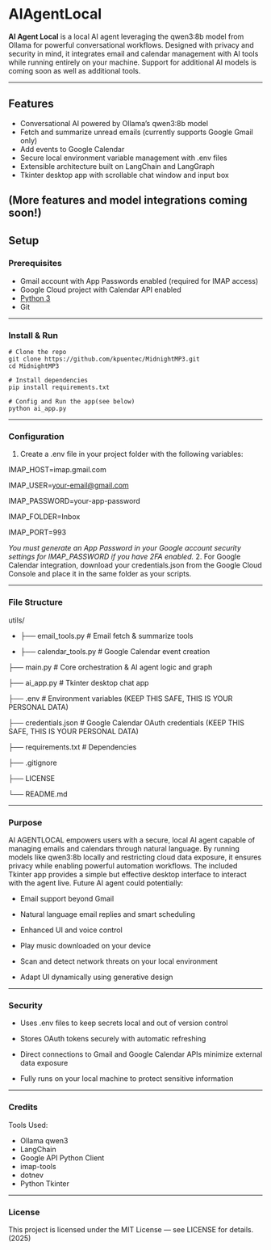 # AIAgentLocal

**AI Agent Local** is a local AI agent leveraging the qwen3:8b model from Ollama for powerful conversational workflows. Designed with privacy and security in mind, it integrates email and calendar management with AI tools while running entirely on your machine. Support for additional AI models is coming soon as well as additional tools.

---

## Features

- Conversational AI powered by Ollama’s qwen3:8b model
- Fetch and summarize unread emails (currently supports Google Gmail only)
- Add events to Google Calendar
- Secure local environment variable management with .env files
- Extensible architecture built on LangChain and LangGraph
- Tkinter desktop app with scrollable chat window and input box
  
(More features and model integrations coming soon!)
---

## Setup

### Prerequisites

- Gmail account with App Passwords enabled (required for IMAP access)
- Google Cloud project with Calendar API enabled
- [Python 3](https://www.python.org/)
- Git

---

### Install & Run


    # Clone the repo
    git clone https://github.com/kpuentec/MidnightMP3.git
    cd MidnightMP3

    # Install dependencies
    pip install requirements.txt

    # Config and Run the app(see below)
    python ai_app.py

---
### Configuration

1. Create a .env file in your project folder with the following variables:
   
IMAP_HOST=imap.gmail.com

IMAP_USER=your-email@gmail.com

IMAP_PASSWORD=your-app-password

IMAP_FOLDER=Inbox

IMAP_PORT=993

*You must generate an App Password in your Google account security settings for IMAP_PASSWORD if you have 2FA enabled.*
2.  For Google Calendar integration, download your credentials.json from the Google Cloud Console and place it in the same folder as your scripts.
 
---
### File Structure

utils/

 -  ├── email_tools.py          # Email fetch & summarize tools

 - ├── calendar_tools.py       # Google Calendar event creation

├── main.py                 # Core orchestration & AI agent logic and graph

├── ai_app.py               # Tkinter desktop chat app

├── .env                    # Environment variables (KEEP THIS SAFE, THIS IS YOUR PERSONAL DATA)

├── credentials.json        # Google Calendar OAuth credentials (KEEP THIS SAFE, THIS IS YOUR PERSONAL DATA)

├── requirements.txt        # Dependencies

├── .gitignore     

├── LICENSE

└── README.md

---
### Purpose

AI AGENTLOCAL empowers users with a secure, local AI agent capable of managing emails and calendars through natural language. By running models like qwen3:8b locally and restricting cloud data exposure, it ensures privacy while enabling powerful automation workflows. The included Tkinter app provides a simple but effective desktop interface to interact with the agent live.
Future AI agent could potentially:

*  Email support beyond Gmail

*  Natural language email replies and smart scheduling 

*  Enhanced UI and voice control

*  Play music downloaded on your device

*  Scan and detect network threats on your local environment

*  Adapt UI dynamically using generative design

---
### Security

* Uses .env files to keep secrets local and out of version control

* Stores OAuth tokens securely with automatic refreshing

* Direct connections to Gmail and Google Calendar APIs minimize external data exposure

* Fully runs on your local machine to protect sensitive information


---
### Credits

Tools Used:

* Ollama qwen3
* LangChain
* Google API Python Client
* imap-tools
* dotnev
* Python Tkinter

---
### License

This project is licensed under the MIT License — see LICENSE for details. (2025)
